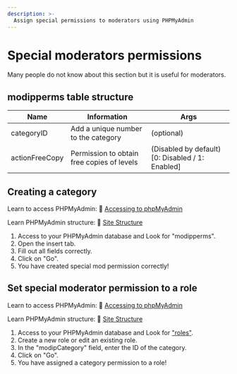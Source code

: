 ```yaml
---
description: >-
  Assign special permissions to moderators using PHPMyAdmin
---
```


# Special moderators permissions

Many people do not know about this section but it is useful for moderators.

## modipperms table structure

| Name | Information | Args |
| ---- | ----------- | ---- |
| categoryID | Add a unique number to the category | (optional) |
| actionFreeCopy | Permission to obtain free copies of levels | (Disabled by default) [0: Disabled / 1: Enabled] |


## Creating a category

Learn to access PHPMyAdmin: 🔐 [Accessing to phpMyAdmin](site-structure.md)

Learn PHPMyAdmin structure: 🔐 [Site Structure](site-structure.md)

1. Access to your PHPMyAdmin database and Look for "modipperms".
2. Open the insert tab.
3. Fill out all fields correctly.
4. Click on "Go".
5. You have created special mod permission correctly!

## Set special moderator permission to a role

Learn to access PHPMyAdmin: 🔐 [Accessing to phpMyAdmin](site-structure.md)

Learn PHPMyAdmin structure: 🔐 [Site Structure](phpmyadmin/site-structure.md)

1. Access to your PHPMyAdmin database and Look for ["roles"](create-roles.md).
2. Create a new role or edit an existing role.
3. In the "modipCategory" field, enter the ID of the category.
4. Click on "Go".
5. You have assigned a category permission to a role!

